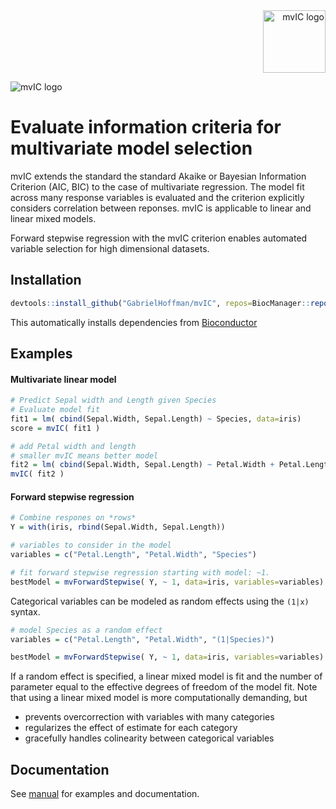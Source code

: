 
<div align="right">
<img src="http://deepfigv.mssm.edu/img/software/mvIC/mvIC_logo.png" alt="mvIC logo" width="100px"><br>
</div>



![mvIC logo](http://deepfigv.mssm.edu/img/software/mvIC/mvIC_logo.png)

# Evaluate information criteria for multivariate model selection

mvIC extends the standard the standard Akaike or Bayesian Information Criterion (AIC, BIC) to the case of multivariate regression.  The model fit across many response variables is evaluated and the criterion explicitly considers correlation between reponses.  mvIC is applicable to linear and linear mixed models.

Forward stepwise regression with the mvIC criterion enables automated variable selection for high dimensional datasets.


## Installation
```r
devtools::install_github("GabrielHoffman/mvIC", repos=BiocManager::repositories())
```
This automatically installs dependencies from [Bioconductor](https://bioconductor.org)

## Examples

#### Multivariate linear model
```r
# Predict Sepal width and Length given Species
# Evaluate model fit
fit1 = lm( cbind(Sepal.Width, Sepal.Length) ~ Species, data=iris)
score = mvIC( fit1 )
```

```r
# add Petal width and length
# smaller mvIC means better model
fit2 = lm( cbind(Sepal.Width, Sepal.Length) ~ Petal.Width + Petal.Length + Species, data=iris)
mvIC( fit2 )
```

#### Forward stepwise regression
```r
# Combine respones on *rows*
Y = with(iris, rbind(Sepal.Width, Sepal.Length))

# variables to consider in the model
variables = c("Petal.Length", "Petal.Width", "Species")

# fit forward stepwise regression starting with model: ~1. 
bestModel = mvForwardStepwise( Y, ~ 1, data=iris, variables=variables)
```

Categorical variables can be modeled as random effects using the `(1|x)` syntax.
```r
# model Species as a random effect
variables = c("Petal.Length", "Petal.Width", "(1|Species)")

bestModel = mvForwardStepwise( Y, ~ 1, data=iris, variables=variables)
```
If a random effect is specified, a linear mixed model is fit and the number of parameter equal to the effective degrees of freedom of the model fit.  Note that using a linear mixed model is more computationally demanding, but 
- prevents overcorrection with variables with many categories
- regularizes the effect of estimate for each category
- gracefully handles colinearity between categorical variables


## Documentation
See [manual](http://deepfigv.mssm.edu/img/software/mvIC/mvIC-manual.pdf) for examples and documentation.